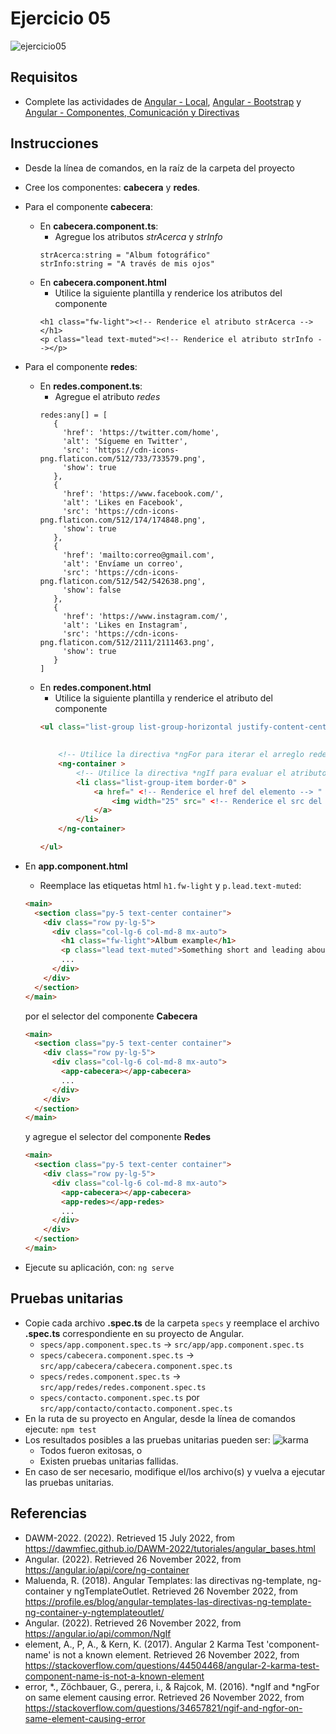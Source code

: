# Ejercicio 05

![ejercicio05](imagenes/ejercicio05.png)


## Requisitos

* Complete las actividades de [Angular - Local](https://dawmfiec.github.io/DAWM/tutoriales/angular_local.html), [Angular - Bootstrap](https://dawmfiec.github.io/DAWM/tutoriales/angular_bootstrap.html) y [Angular - Componentes, Comunicación y Directivas](https://dawmfiec.github.io/DAWM/tutoriales/angular_bases.html)

## Instrucciones

* Desde la línea de comandos, en la raíz de la carpeta del proyecto 
* Cree los componentes: **cabecera** y **redes**.
* Para el componente **cabecera**:
	+ En **cabecera.component.ts**:
		- Agregue los atributos _strAcerca_ y _strInfo_
		```
		strAcerca:string = "Album fotográfico"
        strInfo:string = "A través de mis ojos"
		```
	+ En **cabecera.component.html**
		- Utilice la siguiente plantilla y renderice los atributos del componente
		```
		<h1 class="fw-light"><!-- Renderice el atributo strAcerca --></h1>
        <p class="lead text-muted"><!-- Renderice el atributo strInfo --></p>
		```
* Para el componente **redes**:
	+ En **redes.component.ts**:
		- Agregue el atributo _redes_
		```
		redes:any[] = [
		   {
		     'href': 'https://twitter.com/home',
		     'alt': 'Sígueme en Twitter',
		     'src': 'https://cdn-icons-png.flaticon.com/512/733/733579.png',
		     'show': true
		   },
		   {
		     'href': 'https://www.facebook.com/',
		     'alt': 'Likes en Facebook',
		     'src': 'https://cdn-icons-png.flaticon.com/512/174/174848.png',
		     'show': true
		   },
		   {
		     'href': 'mailto:correo@gmail.com',
		     'alt': 'Envíame un correo',
		     'src': 'https://cdn-icons-png.flaticon.com/512/542/542638.png',
		     'show': false
		   },
		   {
		     'href': 'https://www.instagram.com/',
		     'alt': 'Likes en Instagram',
		     'src': 'https://cdn-icons-png.flaticon.com/512/2111/2111463.png',
		     'show': true
		   }
		]
		```
	+ En **redes.component.html**
		- Utilice la siguiente plantilla y renderice el atributo del componente
		```html
		<ul class="list-group list-group-horizontal justify-content-center mb-5">
			
			
			<!-- Utilice la directiva *ngFor para iterar el arreglo redes -->
			<ng-container >
				<!-- Utilice la directiva *ngIf para evaluar el atributo show del elemento -->
				<li class="list-group-item border-0" >
					<a href=" <!-- Renderice el href del elemento --> " class="text-primary">
						<img width="25" src=" <!-- Renderice el src del elemento --> " alt=" <!-- Renderice el alt del elemento --> ">
					</a>
				</li>
			</ng-container>

		</ul>
		```
* En **app.component.html**
	+ Reemplace las etiquetas html `h1.fw-light` y `p.lead.text-muted`:

	```html
	<main>
	  <section class="py-5 text-center container">
	    <div class="row py-lg-5">
	      <div class="col-lg-6 col-md-8 mx-auto">
	        <h1 class="fw-light">Album example</h1>
	        <p class="lead text-muted">Something short and leading about the collection below—its contents, the creator, etc. Make it short and sweet, but not too short so folks don’t simply skip over it entirely.</p>
	        ...
	      </div>
	    </div>
	  </section>
	</main>
	```
	por el selector del componente **Cabecera**

	```html
    <main>
	  <section class="py-5 text-center container">
	    <div class="row py-lg-5">
	      <div class="col-lg-6 col-md-8 mx-auto">
	        <app-cabecera></app-cabecera>
	        ...
	      </div>
	    </div>
	  </section>
	</main>
	```

	y agregue el selector del componente **Redes**

	```html
    <main>
	  <section class="py-5 text-center container">
	    <div class="row py-lg-5">
	      <div class="col-lg-6 col-md-8 mx-auto">
	        <app-cabecera></app-cabecera>
	        <app-redes></app-redes>
	        ...
	      </div>
	    </div>
	  </section>
	</main>
	```
* Ejecute su aplicación, con: `ng serve`


## Pruebas unitarias

* Copie cada archivo **.spec.ts** de la carpeta `specs` y reemplace el archivo **.spec.ts** correspondiente en su proyecto de Angular.
	+ `specs/app.component.spec.ts` -> `src/app/app.component.spec.ts`
	+ `specs/cabecera.component.spec.ts` -> `src/app/cabecera/cabecera.component.spec.ts`
	+ `specs/redes.component.spec.ts` -> `src/app/redes/redes.component.spec.ts`
	+ `specs/contacto.component.spec.ts` por `src/app/contacto/contacto.component.spec.ts`
* En la ruta de su proyecto en Angular, desde la línea de comandos ejecute: `npm test`
* Los resultados posibles a las pruebas unitarias pueden ser: 
	![karma](imagenes/karma.png)
	+ Todos fueron exitosas, o
	+ Existen pruebas unitarias fallidas.
* En caso de ser necesario, modifique el/los archivo(s) y vuelva a ejecutar las pruebas unitarias. 

## Referencias 

* DAWM-2022. (2022). Retrieved 15 July 2022, from https://dawmfiec.github.io/DAWM-2022/tutoriales/angular_bases.html
* Angular. (2022). Retrieved 26 November 2022, from https://angular.io/api/core/ng-container
* Maluenda, R. (2018). Angular Templates: las directivas ng-template, ng-container y ngTemplateOutlet. Retrieved 26 November 2022, from https://profile.es/blog/angular-templates-las-directivas-ng-template-ng-container-y-ngtemplateoutlet/
* Angular. (2022). Retrieved 26 November 2022, from https://angular.io/api/common/NgIf
* element, A., P, A., & Kern, K. (2017). Angular 2 Karma Test 'component-name' is not a known element. Retrieved 26 November 2022, from https://stackoverflow.com/questions/44504468/angular-2-karma-test-component-name-is-not-a-known-element
* error, *., Z&#246;chbauer, G., perera, i., & Rajcok, M. (2016). *ngIf and *ngFor on same element causing error. Retrieved 26 November 2022, from https://stackoverflow.com/questions/34657821/ngif-and-ngfor-on-same-element-causing-error
